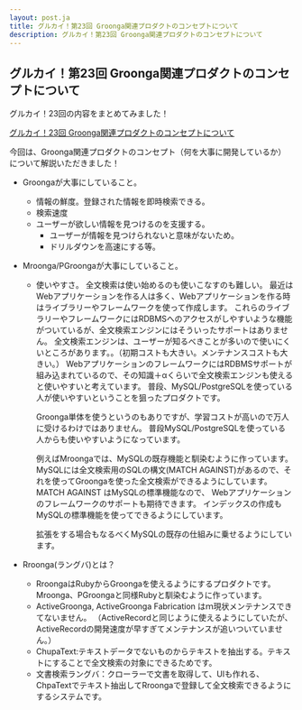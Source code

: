 ```yaml
---
layout: post.ja
title: グルカイ！第23回 Groonga関連プロダクトのコンセプトについて
description: グルカイ！第23回 Groonga関連プロダクトのコンセプトについて
---
```


## グルカイ！第23回 Groonga関連プロダクトのコンセプトについて

グルカイ！23回の内容をまとめてみました！

[グルカイ！23回 Groonga関連プロダクトのコンセプトについて](https://www.youtube.com/watch?v=KWYKaBjOoX8)

今回は、Groonga関連プロダクトのコンセプト（何を大事に開発しているか）について解説いただきました！

* Groongaが大事にしていること。

  * 情報の鮮度。登録された情報を即時検索できる。
  * 検索速度
  * ユーザーが欲しい情報を見つけるのを支援する。
    * ユーザーが情報を見つけられないと意味がないため。
    * ドリルダウンを高速にする等。

* Mroonga/PGroongaが大事にしていること。

  * 使いやすさ。
    全文検索は使い始めるのも使いこなすのも難しい。
    最近はWebアプリケーションを作る人は多く、Webアプリケーションを作る時はライブラリーやフレームワークを使って作成します。
    これらのライブラリーやフレームワークにはRDBMSへのアクセスがしやすいような機能がついているが、全文検索エンジンにはそういったサポートはありません。
    全文検索エンジンは、ユーザーが知るべきことが多いので使いにくいところがあります。。（初期コストも大きい。メンテナンスコストも大きい。）
    WebアプリケーションのフレームワークにはRDBMSサポートが組み込まれているので、その知識＋αくらいで全文検索エンジンも使えると使いやすいと考えています。
    普段、MySQL/PostgreSQLを使っている人が使いやすいということを狙ったプロダクトです。

    Groonga単体を使うというのもありですが、学習コストが高いので万人に受けるわけではありません。
    普段MySQL/PostgreSQLを使っている人からも使いやすいようになっています。

    例えばMroongaでは、MySQLの既存機能と馴染むように作っています。
    MySQLには全文検索用のSQLの構文(MATCH AGAINST)があるので、それを使ってGroongaを使った全文検索ができるようにしています。
    MATCH AGAINST はMySQLの標準機能なので、 Webアプリケーションのフレームワークのサポートも期待できます。
    インデックスの作成もMySQLの標準機能を使ってできるようにしています。

    拡張をする場合もなるべくMySQLの既存の仕組みに乗せるようにしています。

* Rroonga(ラングバ)とは？

  * RroongaはRubyからGroongaを使えるようにするプロダクトです。Mroonga、PGroongaと同様Rubyと馴染むように作っています。
  * ActiveGroonga, ActiveGroonga Fabrication はｍ現状メンテナンスできてないません。
   （ActiveRecordと同じように使えるようにしていたが、ActiveRecordの開発速度が早すぎてメンテナンスが追いついていません。）
  * ChupaText:テキストデータでないものからテキストを抽出する。テキストにすることで全文検索の対象にできるためです。
  * 文書検索ラングバ：クローラーで文書を取得して、UIも作れる、ChpaTextでテキスト抽出してRroongaで登録して全文検索できるようにするシステムです。
